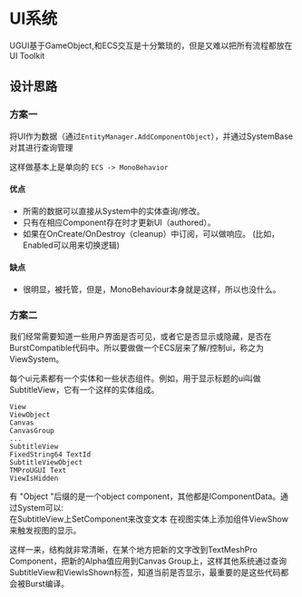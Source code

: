# UI系统

UGUI基于GameObject,和ECS交互是十分繁琐的，但是又难以把所有流程都放在UI Toolkit

## 设计思路

### 方案一

将UI作为数据（通过`EntityManager.AddComponentObject`），并通过SystemBase对其进行查询管理

这样做基本上是单向的 `ECS -> MonoBehavior`

#### 优点
+ 所需的数据可以直接从System中的实体查询/修改。
+ 只有在相应Component存在时才更新UI（authored）。
+ 如果在OnCreate/OnDestroy（cleanup）中订阅，可以做响应。
(比如，Enabled可以用来切换逻辑)

#### 缺点
- 很明显，被托管，但是，MonoBehaviour本身就是这样，所以也没什么。

### 方案二

我们经常需要知道一些用户界面是否可见，或者它是否显示或隐藏，是否在BurstCompatible代码中。所以要做做一个ECS层来了解/控制ui，称之为ViewSystem。

每个ui元素都有一个实体和一些状态组件。例如，用于显示标题的ui叫做SubtitleView，它有一个这样的实体组成。
```
View
ViewObject
Canvas
CanvasGroup
...
SubtitleView
FixedString64 TextId
SubtitleViewObject
TMProUGUI Text
ViewIsHidden
```
有 "Object "后缀的是一个object component，其他都是IComponentData。通过System可以:  
在SubtitleView上SetComponent来改变文本
在视图实体上添加组件ViewShow来触发视图的显示。  

这样一来，结构就非常清晰，在某个地方把新的文字改到TextMeshPro Component，把新的Alpha值应用到Canvas Group上，这样其他系统通过查询SubtitleView和ViewIsShown标签，知道当前是否显示，最重要的是这些代码都会被Burst编译。